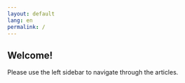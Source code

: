 ```yaml
---
layout: default
lang: en
permalink: /
---
```


## Welcome!

Please use the left sidebar to navigate through the articles.
